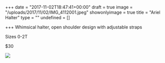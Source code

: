 +++
date = "2017-11-02T18:47:41+00:00"
draft = true
image = "/uploads/2017/11/02/IMG_4112001.jpeg"
showonlyimage = true
title = "Ariel Halter"
type = ""
undefined = []

+++
Whimsical halter, open shoulder design with adjustable straps

Sizes 0-2T

$30

![](/uploads/2017/11/02/IMG_4112001.jpeg)